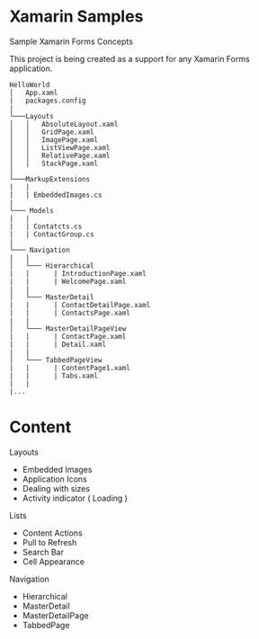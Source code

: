 # Xamarin Samples
Sample Xamarin Forms Concepts

This project is being created as a support for any Xamarin Forms application.

```
HelloWorld
│   App.xaml
|   packages.config
|
└───Layouts
│   │   AbsoluteLayout.xaml
│   │   GridPage.xaml
│   │   ImagePage.xaml
│   │   ListViewPage.xaml
│   │   RelativePage.xaml
│   │   StackPage.xaml
│   
└───MarkupExtensions
|   |
|   | EmbeddedImages.cs 
|
└─── Models
|   |
|   | Contatcts.cs
|   | ContactGroup.cs
|
└─── Navigation
|   |
│   └─── Hierarchical
|   |      | IntroductionPage.xaml
|   |      | WelcomePage.xaml       
|   |             
│   └─── MasterDetail
|   |      | ContactDetailPage.xaml
|   |      | ContactsPage.xaml       
|   |             
│   └─── MasterDetailPageView
|   |      | ContactPage.xaml
|   |      | Detail.xaml    
|   |             
│   └─── TabbedPageView
|   |      | ContentPage1.xaml
|   |      | Tabs.xaml   
|   |             
|...
```

# Content
  
  Layouts
- Embedded Images
- Application Icons
- Dealing with sizes
- Activity indicator ( Loading )

Lists
- Content Actions
- Pull to Refresh
- Search Bar
- Cell Appearance

Navigation
- Hierarchical
- MasterDetail
- MasterDetailPage
- TabbedPage
